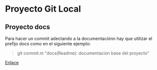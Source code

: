 # Proyecto Git Local

## Proyecto docs 
Para hacer un commit adectando a la documentaciónn hay que utilizar el prefijo docs como en el siguiente ejemplo:
 > git commit.m "docs(Readme): documentacion base del proyecto"

 [Enlace](./src/App.java)